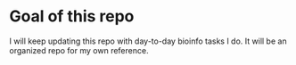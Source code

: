 # Goal of this repo
I will keep updating this repo with day-to-day bioinfo tasks I do. It will be an organized repo for my own reference.
